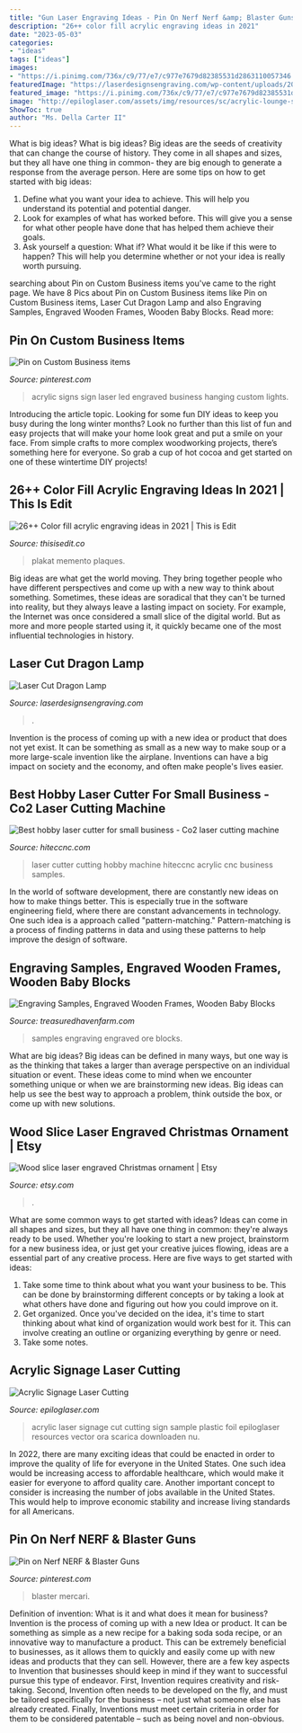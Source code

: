 ```yaml
---
title: "Gun Laser Engraving Ideas - Pin On Nerf Nerf &amp; Blaster Guns"
description: "26++ color fill acrylic engraving ideas in 2021"
date: "2023-05-03"
categories:
- "ideas"
tags: ["ideas"]
images:
- "https://i.pinimg.com/736x/c9/77/e7/c977e7679d82385531d2863110057346.jpg"
featuredImage: "https://laserdesignsengraving.com/wp-content/uploads/2016/03/101_3165-768x1024.jpg"
featured_image: "https://i.pinimg.com/736x/c9/77/e7/c977e7679d82385531d2863110057346.jpg"
image: "http://epiloglaser.com/assets/img/resources/sc/acrylic-lounge-sign.jpg"
ShowToc: true
author: "Ms. Della Carter II"
---
```



What is big ideas?
What is big ideas? Big ideas are the seeds of creativity that can change the course of history. They come in all shapes and sizes, but they all have one thing in common- they are big enough to generate a response from the average person. Here are some tips on how to get started with big ideas: 
1. Define what you want your idea to achieve. This will help you understand its potential and potential danger. 
2. Look for examples of what has worked before. This will give you a sense for what other people have done that has helped them achieve their goals. 
3. Ask yourself a question: What if? What would it be like if this were to happen? This will help you determine whether or not your idea is really worth pursuing. 

	

		
searching about Pin on Custom Business items you've came to the right page. We have 8 Pics about Pin on Custom Business items like Pin on Custom Business items, Laser Cut Dragon Lamp and also Engraving Samples, Engraved Wooden Frames, Wooden Baby Blocks. Read more:
		
    
## Pin On Custom Business Items

<img loading=lazy src="https://i.pinimg.com/736x/7f/7c/01/7f7c013d058eb283f4f5dde75ca1d2b5.jpg" onerror="this.onerror=null;this.src='https://tse1.mm.bing.net/th?id=OIP.uaNTSyCUDmYmOeek-77OZAHaF5&amp;pid=15.1';" alt="Pin on Custom Business items">

_Source: pinterest.com_

>acrylic signs sign laser led engraved business hanging custom lights. 

	

Introducing the article topic.
Looking for some fun DIY ideas to keep you busy during the long winter months? Look no further than this list of fun and easy projects that will make your home look great and put a smile on your face. From simple crafts to more complex woodworking projects, there’s something here for everyone. So grab a cup of hot cocoa and get started on one of these wintertime DIY projects!

    
## 26++ Color Fill Acrylic Engraving Ideas In 2021 | This Is Edit

<img loading=lazy src="https://i.pinimg.com/originals/21/ce/74/21ce74f9f11a3b320d5240ede83de1e3.jpg" onerror="this.onerror=null;this.src='https://tse3.mm.bing.net/th?id=OIP.hBMF4sa9UbXjhCvAphgBaAHaNG&amp;pid=15.1';" alt="26++ Color fill acrylic engraving ideas in 2021 | This is Edit">

_Source: thisisedit.co_

>plakat memento plaques. 

	

Big ideas are what get the world moving. They bring together people who have different perspectives and come up with a new way to think about something. Sometimes, these ideas are soradical that they can't be turned into reality, but they always leave a lasting impact on society. For example, the Internet was once considered a small slice of the digital world. But as more and more people started using it, it quickly became one of the most influential technologies in history.

    
## Laser Cut Dragon Lamp

<img loading=lazy src="https://laserdesignsengraving.com/wp-content/uploads/2016/03/101_3165-768x1024.jpg" onerror="this.onerror=null;this.src='https://tse2.mm.bing.net/th?id=OIP._SILkX0p-nW7pfm7EpxC4QHaJ4&amp;pid=15.1';" alt="Laser Cut Dragon Lamp">

_Source: laserdesignsengraving.com_

>. 

	

Invention is the process of coming up with a new idea or product that does not yet exist. It can be something as small as a new way to make soup or a more large-scale invention like the airplane. Inventions can have a big impact on society and the economy, and often make people's lives easier.

    
## Best Hobby Laser Cutter For Small Business - Co2 Laser Cutting Machine

<img loading=lazy src="https://www.hiteccnc.com/uploadfile/2020/0601/20200601062326769.jpg" onerror="this.onerror=null;this.src='https://tse3.mm.bing.net/th?id=OIP.D79Hr2sAjQ81Z7ukjxd7xwHaHc&amp;pid=15.1';" alt="Best hobby laser cutter for small business - Co2 laser cutting machine">

_Source: hiteccnc.com_

>laser cutter cutting hobby machine hiteccnc acrylic cnc business samples. 

	

In the world of software development, there are constantly new ideas on how to make things better. This is especially true in the software engineering field, where there are constant advancements in technology. One such idea is a approach called "pattern-matching." Pattern-matching is a process of finding patterns in data and using these patterns to help improve the design of software.

    
## Engraving Samples, Engraved Wooden Frames, Wooden Baby Blocks

<img loading=lazy src="https://www.treasuredhavenfarm.com/images/Copy_of_Laser_2-8-09_020.jpg" onerror="this.onerror=null;this.src='https://tse4.mm.bing.net/th?id=OIP.vR4T8dv-MDOSYoZ5CoUXtQHaEp&amp;pid=15.1';" alt="Engraving Samples, Engraved Wooden Frames, Wooden Baby Blocks">

_Source: treasuredhavenfarm.com_

>samples engraving engraved ore blocks. 

	

What are big ideas?
Big ideas can be defined in many ways, but one way is as the thinking that takes a larger than average perspective on an individual situation or event. These ideas come to mind when we encounter something unique or when we are brainstorming new ideas. Big ideas can help us see the best way to approach a problem, think outside the box, or come up with new solutions.

    
## Wood Slice Laser Engraved Christmas Ornament | Etsy

<img loading=lazy src="https://i.etsystatic.com/14799315/r/il/f7e5bb/2167058044/il_fullxfull.2167058044_60xq.jpg" onerror="this.onerror=null;this.src='https://tse2.mm.bing.net/th?id=OIP.XHUl0QHMqtwPS1ftJvv-vwHaJ4&amp;pid=15.1';" alt="Wood slice laser engraved Christmas ornament | Etsy">

_Source: etsy.com_

>. 

	

What are some common ways to get started with ideas?
Ideas can come in all shapes and sizes, but they all have one thing in common: they're always ready to be used. Whether you're looking to start a new project, brainstorm for a new business idea, or just get your creative juices flowing, ideas are a essential part of any creative process. Here are five ways to get started with ideas: 
1. Take some time to think about what you want your business to be. This can be done by brainstorming different concepts or by taking a look at what others have done and figuring out how you could improve on it. 
2. Get organized. Once you've decided on the idea, it's time to start thinking about what kind of organization would work best for it. This can involve creating an outline or organizing everything by genre or need. 
3. Take some notes.

    
## Acrylic Signage Laser Cutting

<img loading=lazy src="http://epiloglaser.com/assets/img/resources/sc/acrylic-lounge-sign.jpg" onerror="this.onerror=null;this.src='https://tse3.mm.bing.net/th?id=OIP.wLttIQmXvW1FmHEQXLEqQwHaFd&amp;pid=15.1';" alt="Acrylic Signage Laser Cutting">

_Source: epiloglaser.com_

>acrylic laser signage cut cutting sign sample plastic foil epiloglaser resources vector ora scarica downloaden nu. 

	

In 2022, there are many exciting ideas that could be enacted in order to improve the quality of life for everyone in the United States. One such idea would be increasing access to affordable healthcare, which would make it easier for everyone to afford quality care. Another important concept to consider is increasing the number of jobs available in the United States. This would help to improve economic stability and increase living standards for all Americans.

    
## Pin On Nerf NERF &amp; Blaster Guns

<img loading=lazy src="https://i.pinimg.com/736x/c9/77/e7/c977e7679d82385531d2863110057346.jpg" onerror="this.onerror=null;this.src='https://tse1.mm.bing.net/th?id=OIP.68kHBhpsuHZ7WgTLfaQ0cQHaLM&amp;pid=15.1';" alt="Pin on Nerf NERF &amp; Blaster Guns">

_Source: pinterest.com_

>blaster mercari. 

	

Definition of invention: What is it and what does it mean for business?
Invention is the process of coming up with a new Idea or product. It can be something as simple as a new recipe for a baking soda soda recipe, or an innovative way to manufacture a product. This can be extremely beneficial to businesses, as it allows them to quickly and easily come up with new ideas and products that they can sell. However, there are a few key aspects to Invention that businesses should keep in mind if they want to successful pursue this type of endeavor. First, Invention requires creativity and risk-taking. Second, Invention often needs to be developed on the fly, and must be tailored specifically for the business – not just what someone else has already created. Finally, Inventions must meet certain criteria in order for them to be considered patentable – such as being novel and non-obvious.

